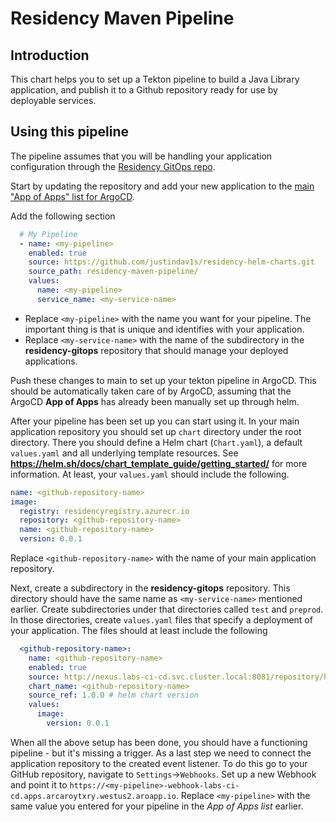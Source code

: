 # Residency Maven Pipeline

## Introduction

This chart helps you to set up a Tekton pipeline to build a Java Library application, and publish it to a Github repository ready for use by deployable services.

## Using this pipeline

The pipeline assumes that you will be handling your application configuration through the [Residency GitOps repo](https://github.com/justindav1s/residency-gitops). 

Start by updating the repository and add your new application to the [main "App of Apps" list for ArgoCD](https://github.com/justindav1s/residency-gitops/blob/main/tooling/values-tooling.yaml).

Add the following section
```yaml
  # My Pipeline
  - name: <my-pipeline>
    enabled: true
    source: https://github.com/justindav1s/residency-helm-charts.git
    source_path: residency-maven-pipeline/
    values:
      name: <my-pipeline>
      service_name: <my-service-name>
```
* Replace `<my-pipeline>` with the name you want for your pipeline. The important thing is that is unique and identifies with your application.
* Replace `<my-service-name>` with the name of the subdirectory in the **residency-gitops** repository that should manage your deployed applications.

Push these changes to main to set up your tekton pipeline in ArgoCD. This should be automatically taken care of by ArgoCD, assuming that the ArgoCD **App of Apps** has already been manually set up through helm.

After your pipeline has been set up you can start using it. In your main application repository you should set up `chart` directory under the root directory. There you should define a Helm chart (`Chart.yaml`), a default `values.yaml` and all underlying template resources. See **https://helm.sh/docs/chart_template_guide/getting_started/** for more information. At least, your `values.yaml` should include the following.
```yaml
name: <github-repository-name>
image:
  registry: residencyregistry.azurecr.io
  repository: <github-repository-name>
  name: <github-repository-name>
  version: 0.0.1
```
Replace `<github-repository-name>` with the name of your main application repository.

Next, create a subdirectory in the **residency-gitops** repository. This directory should have the same name as `<my-service-name>` mentioned earlier. Create subdirectories under that directories called `test` and `preprod`. In those directories, create `values.yaml` files that specify a deployment of your application. The files should at least include the following
```yaml
  <github-repository-name>:
    name: <github-repository-name>
    enabled: true
    source: http://nexus.labs-ci-cd.svc.cluster.local:8081/repository/helm-charts
    chart_name: <github-repository-name>
    source_ref: 1.0.0 # helm chart version
    values:
      image:
        version: 0.0.1
```

When all the above setup has been done, you should have a functioning pipeline - but it's missing a trigger. As a last step we need to connect the application repository to the created event listener. To do this go to your GitHub repository, navigate to `Settings`->`Webhooks`. Set up a new Webhook and point it to `https://<my-pipeline>-webhook-labs-ci-cd.apps.arcaroytxry.westus2.aroapp.io`. Replace `<my-pipeline>` with the same value you entered for your pipeline in the *App of Apps list* earlier.